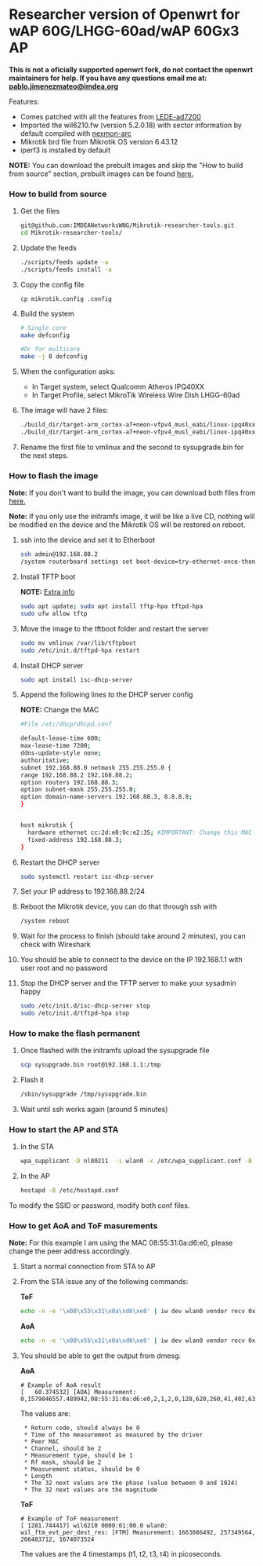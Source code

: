 # Researcher version of Openwrt for wAP 60G/LHGG-60ad/wAP 60Gx3 AP

**This is not a oficially supported openwrt fork, do not contact the openwrt maintainers for help. If you have any questions email me at: pablo.jimenezmateo@imdea.org**

Features:

* Comes patched with all the features from [LEDE-ad7200](https://github.com/seemoo-lab/lede-ad7200)
* Imported the wil6210.fw (version 5.2.0.18) with sector information by default compiled with [nexmon-arc](https://github.com/seemoo-lab/nexmon-arc)
* Mikrotik brd file from Mikrotik OS version 6.43.12
* iperf3 is installed by default

**NOTE:** You can download the prebuilt images and skip the "How to build from source" section, prebuilt images can be found [here.](https://github.com/IMDEANetworksWNG/Mikrotik-researcher-tools/releases)

### How to build from source

1. Get the files
    ```bash
    git@github.com:IMDEANetworksWNG/Mikrotik-researcher-tools.git
    cd Mikrotik-researcher-tools/
    ```
    
2. Update the feeds

    ```bash
    ./scripts/feeds update -a
    ./scripts/feeds install -a
    ```

3. Copy the config file
    ```
    cp mikrotik.config .config
    ```

3. Build the system
    ```bash
    # Single core
    make defconfig
    
    #Or for multicore
    make -j 8 defconfig
    ```
4. When the configuration asks:
    * In Target system, select Qualcomm Atheros IPQ40XX
    * In Target Profile, select MikroTik Wireless Wire Dish LHGG-60ad

5. The image will have 2 files:

    ```bash
    ./build_dir/target-arm_cortex-a7+neon-vfpv4_musl_eabi/linux-ipq40xx/tmp/openwrt-ipq40xx-mikrotik_lhgg-60ad-initramfs-fit-uImage.elf
    ./build_dir/target-arm_cortex-a7+neon-vfpv4_musl_eabi/linux-ipq40xx/tmp/openwrt-ipq40xx-mikrotik_lhgg-60ad-squashfs-sysupgrade.bin
    ```
6. Rename the first file to vmlinux and the second to sysupgrade.bin for the next steps.

### How to flash the image

**Note:** If you don't want to build the image, you can download both files from [here.](https://github.com/IMDEANetworksWNG/Mikrotik-researcher-tools/releases/)

**Note:** If you only use the initramfs image, it will be like a live CD, nothing will be modified on the device and the Mikrotik OS will be restored on reboot.

1. ssh into the device and set it to Etherboot

    ```bash
    ssh admin@192.168.88.2
    /system routerboard settings set boot-device=try-ethernet-once-then-nand
    ```
    
2. Install TFTP boot

    **NOTE:** [Extra info](https://wiki.mikrotik.com/wiki/Manual:Netinstall)
    ```bash
    sudo apt update; sudo apt install tftp-hpa tftpd-hpa
    sudo ufw allow tftp
    ```
3. Move the image to the tftboot folder and restart the server
    ```bash
    sudo mv vmlinux /var/lib/tftpboot
    sudo /etc/init.d/tftpd-hpa restart
    ```
4. Install DHCP server
    ```bash
    sudo apt install isc-dhcp-server
    ```
5. Append the following lines to the DHCP server config 
    
    **NOTE:** Change the MAC

    ```bash
    #File /etc/dhcp/dhcpd.conf
    
    default-lease-time 600;
    max-lease-time 7200;
    ddns-update-style none;
    authoritative;
    subnet 192.168.88.0 netmask 255.255.255.0 {
    range 192.168.88.2 192.168.88.2;
    option routers 192.168.88.3;
    option subnet-mask 255.255.255.0;
    option domain-name-servers 192.168.88.3, 8.8.8.8;
    }
    
    
    host mikrotik {
      hardware ethernet cc:2d:e0:9c:e2:35; #IMPORTANT: Change this MAC by the one of your device
      fixed-address 192.168.88.3;
    }
    ```
6. Restart the DHCP server
    ```bash
    sudo systemctl restart isc-dhcp-server
    ```
7. Set your IP address to 192.168.88.2/24
8. Reboot the Mikrotik device, you can do that through ssh with
    ```bash
    /system reboot
    ```
9. Wait for the process to finish (should take around 2 minutes), you can check with Wireshark
10. You should be able to connect to the device on the IP 192.168.1.1 with user root and no password
11. Stop the DHCP server and the TFTP server to make your sysadmin happy
    ```bash
    sudo /etc/init.d/isc-dhcp-server stop
    sudo /etc/init.d/tftpd-hpa stop
    ```

### How to make the flash permanent

1. Once flashed with the initramfs upload the sysupgrade file

    ```bash
    scp sysupgrade.bin root@192.168.1.1:/tmp
    ```
2. Flash it

    ```bash
    /sbin/sysupgrade /tmp/sysupgrade.bin
    ```
3. Wait until ssh works again (around 5 minutes)

### How to start the AP and STA

1. In the STA

    ```bash
    wpa_supplicant -D nl80211  -i wlan0 -c /etc/wpa_supplicant.conf -B
    ```
2. In the AP

    ```bash
    hostapd -B /etc/hostapd.conf
    ```
To modify the SSID or password, modify both conf files.

### How to get AoA and ToF masurements

**Note:** For this example I am using the MAC 08:55:31:0a:d6:e0, please change the peer address accordingly.

1. Start a normal connection from STA to AP

2. From the STA issue any of the following commands:

    **ToF**
    
    ```bash
    echo -n -e '\x08\x55\x31\x0a\xd6\xe0' | iw dev wlan0 vendor recv 0x001374 0x81 -
    ```

    **AoA**
    
    ```bash
    echo -n -e '\x08\x55\x31\x0a\xd6\xe0' | iw dev wlan0 vendor recv 0x001374 0x93 -
    ```
3. You should be able to get the output from dmesg:

    **AoA**
    ```
    # Example of AoA result
    [   60.374532] [AOA] Measurement: 0,1579846557.489942,08:55:31:0a:d6:e0,2,1,2,0,128,620,260,41,402,638,785,509,45,470,52,38,204,999,205,371,337,590,793,256,298,925,562,524,482,606,717,59,137,580,627,912,383,29,41,38,36,29,68,27,17,40,33,58,99,33,41,22,18,27,44,47,30,44,18,46,53,45,23,38,49,27,30,38,12
    ```
    The values are:
    
        * Return code, should always be 0
        * Time of the measurement as measured by the driver
        * Peer MAC
        * Channel, should be 2
        * Measurement type, should be 1
        * Rf mask, should be 2
        * Measurement status, should be 0
        * Length
        * The 32 next values are the phase (value between 0 and 1024)
        * The 32 next values are the magnitude

    **ToF**
    ```
    # Example of ToF measurement
    [ 1281.744417] wil6210 0000:01:00.0 wlan0: wil_ftm_evt_per_dest_res: [FTM] Measurement: 1663086492, 257349564, 266483712, 1674073524
    ```

    The values are the 4 timestamps (t1, t2, t3, t4) in picoseconds.
